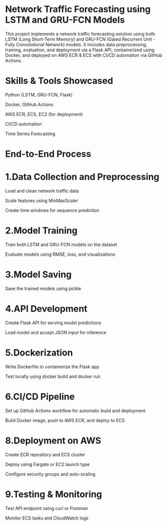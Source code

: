 # Network Traffic Forecasting using LSTM and GRU-FCN Models

This project implements a network traffic forecasting solution using both LSTM (Long Short-Term Memory) and GRU-FCN (Gated Recurrent Unit - Fully Convolutional Network) models. It includes data preprocessing, training, evaluation, and deployment via a Flask API, containerized using Docker, and deployed on AWS ECR & ECS with CI/CD automation via GitHub Actions.

# Skills & Tools Showcased

Python (LSTM, GRU-FCN, Flask)

Docker, GitHub Actions

AWS ECR, ECS, EC2 (for deployment)

CI/CD automation

Time Series Forecasting

# End-to-End Process

# 1.Data Collection and Preprocessing

Load and clean network traffic data

Scale features using MinMaxScaler

Create time windows for sequence prediction

# 2.Model Training

Train both LSTM and GRU-FCN models on the dataset

Evaluate models using RMSE, loss, and visualizations

# 3.Model Saving

Save the trained models using pickle

# 4.API Development

Create Flask API for serving model predictions

Load model and accept JSON input for inference

# 5.Dockerization

Write Dockerfile to containerize the Flask app

Test locally using docker build and docker run

# 6.CI/CD Pipeline

Set up GitHub Actions workflow for automatic build and deployment

Build Docker image, push to AWS ECR, and deploy to ECS

# 8.Deployment on AWS

Create ECR repository and ECS cluster

Deploy using Fargate or EC2 launch type

Configure security groups and auto-scaling

# 9.Testing & Monitoring

Test API endpoint using curl or Postman

Monitor ECS tasks and CloudWatch logs
